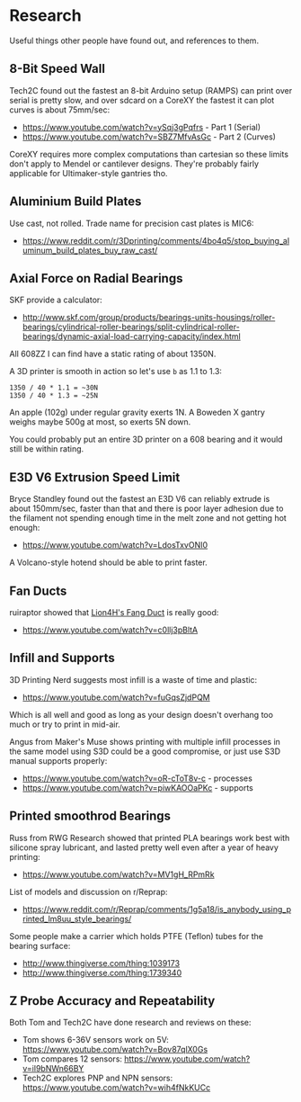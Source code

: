 # Research

Useful things other people have found out, and references to them.

## 8-Bit Speed Wall

Tech2C found out the fastest an 8-bit Arduino setup (RAMPS) can print over serial is pretty slow, and over sdcard on a CoreXY the fastest it can plot curves is about 75mm/sec:

* https://www.youtube.com/watch?v=ySqj3gPqfrs - Part 1 (Serial)
* https://www.youtube.com/watch?v=SBZ7MfvAsGc - Part 2 (Curves)

CoreXY requires more complex computations than cartesian so these limits don't apply to Mendel or cantilever designs. They're probably fairly applicable for Ultimaker-style gantries tho.

## Aluminium Build Plates

Use cast, not rolled. Trade name for precision cast plates is MIC6:

* https://www.reddit.com/r/3Dprinting/comments/4bo4q5/stop_buying_aluminum_build_plates_buy_raw_cast/

## Axial Force on Radial Bearings

SKF provide a calculator:

* http://www.skf.com/group/products/bearings-units-housings/roller-bearings/cylindrical-roller-bearings/split-cylindrical-roller-bearings/dynamic-axial-load-carrying-capacity/index.html

All 608ZZ I can find have a static rating of about 1350N.

A 3D printer is smooth in action so let's use `b` as 1.1 to 1.3:

~~~
1350 / 40 * 1.1 = ~30N
1350 / 40 * 1.3 = ~25N
~~~

An apple (102g) under regular gravity exerts 1N. A Boweden X gantry weighs maybe 500g at most, so exerts 5N down.

You could probably put an entire 3D printer on a 608 bearing and it would still be within rating.

## E3D V6 Extrusion Speed Limit

Bryce Standley found out the fastest an E3D V6 can reliably extrude is about 150mm/sec, faster than that and there is poor layer adhesion due to the filament not spending enough time in the melt zone and not getting hot enough:

* https://www.youtube.com/watch?v=LdosTxvONI0

A Volcano-style hotend should be able to print faster.

## Fan Ducts

ruiraptor showed that [Lion4H's Fang Duct](http://www.thingiverse.com/thing:2175956) is really good:

* https://www.youtube.com/watch?v=c0llj3pBltA

## Infill and Supports

3D Printing Nerd suggests most infill is a waste of time and plastic:

* https://www.youtube.com/watch?v=fuGqsZjdPQM

Which is all well and good as long as your design doesn't overhang too much or try to print in mid-air.

Angus from Maker's Muse shows printing with multiple infill processes in the same model using S3D could be a good compromise, or just use S3D manual supports properly:

* https://www.youtube.com/watch?v=oR-cToT8v-c - processes
* https://www.youtube.com/watch?v=piwKAOOaPKc - supports

## Printed smoothrod Bearings

Russ from RWG Research showed that printed PLA bearings work best with silicone spray lubricant, and lasted pretty well even after a year of heavy printing:

* https://www.youtube.com/watch?v=MV1gH_RPmRk

List of models and discussion on r/Reprap:

* https://www.reddit.com/r/Reprap/comments/1g5a18/is_anybody_using_printed_lm8uu_style_bearings/

Some people make a carrier which holds PTFE (Teflon) tubes for the bearing surface:

* http://www.thingiverse.com/thing:1039173
* http://www.thingiverse.com/thing:1739340

## Z Probe Accuracy and Repeatability

Both Tom and Tech2C have done research and reviews on these:

* Tom shows 6-36V sensors work on 5V: https://www.youtube.com/watch?v=Bov87qlX0Gs
* Tom compares 12 sensors: https://www.youtube.com/watch?v=il9bNWn66BY
* Tech2C explores PNP and NPN sensors: https://www.youtube.com/watch?v=wih4fNkKUCc